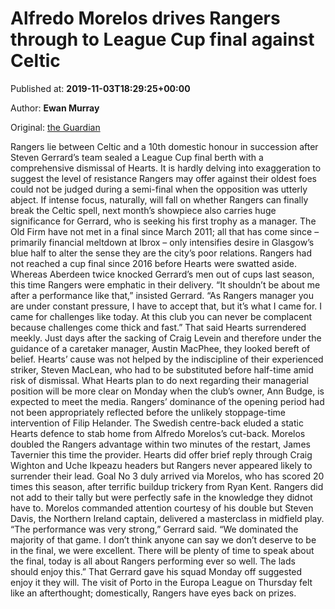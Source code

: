 
# Alfredo Morelos drives Rangers through to League Cup final against Celtic

Published at: **2019-11-03T18:29:25+00:00**

Author: **Ewan Murray**

Original: [the Guardian](https://www.theguardian.com/football/2019/nov/03/rangers-hearts-scottish-league-cup-semifinal-celtic)

Rangers lie between Celtic and a 10th domestic honour in succession after Steven Gerrard’s team sealed a League Cup final berth with a comprehensive dismissal of Hearts. It is hardly delving into exaggeration to suggest the level of resistance Rangers may offer against their oldest foes could not be judged during a semi-final when the opposition was utterly abject.
If intense focus, naturally, will fall on whether Rangers can finally break the Celtic spell, next month’s showpiece also carries huge significance for Gerrard, who is seeking his first trophy as a manager. The Old Firm have not met in a final since March 2011; all that has come since – primarily financial meltdown at Ibrox – only intensifies desire in Glasgow’s blue half to alter the sense they are the city’s poor relations.
Rangers had not reached a cup final since 2016 before Hearts were swatted aside. Whereas Aberdeen twice knocked Gerrard’s men out of cups last season, this time Rangers were emphatic in their delivery.
“It shouldn’t be about me after a performance like that,” insisted Gerrard. “As Rangers manager you are under constant pressure, I have to accept that, but it’s what I came for. I came for challenges like today. At this club you can never be complacent because challenges come thick and fast.”
That said Hearts surrendered meekly. Just days after the sacking of Craig Levein and therefore under the guidance of a caretaker manager, Austin MacPhee, they looked bereft of belief. Hearts’ cause was not helped by the indiscipline of their experienced striker, Steven MacLean, who had to be substituted before half-time amid risk of dismissal.
What Hearts plan to do next regarding their managerial position will be more clear on Monday when the club’s owner, Ann Budge, is expected to meet the media.
Rangers’ dominance of the opening period had not been appropriately reflected before the unlikely stoppage-time intervention of Filip Helander. The Swedish centre-back eluded a static Hearts defence to stab home from Alfredo Morelos’s cut-back.
Morelos doubled the Rangers advantage within two minutes of the restart, James Tavernier this time the provider. Hearts did offer brief reply through Craig Wighton and Uche Ikpeazu headers but Rangers never appeared likely to surrender their lead.
Goal No 3 duly arrived via Morelos, who has scored 20 times this season, after terrific buildup trickery from Ryan Kent. Rangers did not add to their tally but were perfectly safe in the knowledge they didnot have to. Morelos commanded attention courtesy of his double but Steven Davis, the Northern Ireland captain, delivered a masterclass in midfield play.
“The performance was very strong,” Gerrard said. “We dominated the majority of that game. I don’t think anyone can say we don’t deserve to be in the final, we were excellent. There will be plenty of time to speak about the final, today is all about Rangers performing ever so well. The lads should enjoy this.”
That Gerrard gave his squad Monday off suggested enjoy it they will. The visit of Porto in the Europa League on Thursday felt like an afterthought; domestically, Rangers have eyes back on prizes.
